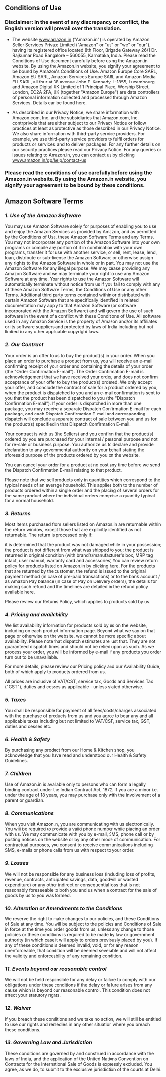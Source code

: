 ## Conditions of Use

### Disclaimer: In the event of any discrepancy or conflict, the English version will prevail over the translation.

- The website www.amazon.in ("Amazon.in") is operated by Amazon Seller Services Private Limited ("Amazon" or "us" or "we" or "our"), having its registered office located 8th Floor, Brigade Gateway 26/1 Dr. Rajkumar Road Bangalore – 560055, Karnataka, India. Please read the Conditions of Use document carefully before using the Amazon.in website. By using the Amazon.in website, you signify your agreement to be bound by Amazon's Conditions of Use. Amazon Europe Core SARL, Amazon EU SARL, Amazon Services Europe SARL and Amazon Media EU SARL, all four at 38 avenue John F. Kennedy, L-1855, Luxembourg and Amazon Digital UK Limited of 1 Principal Place, Worship Street, London, EC2A 2FA, UK (together "Amazon Europe") are data controllers of personal information collected and processed through Amazon Services. Details can be found here. 

- As described in our Privacy Notice, we share information with Amazon.com, Inc. and the subsidiaries that Amazon.com, Inc. contrprivols that are either subject to our Privacy Notice or follow practices at least as protective as those described in our Privacy Notice. We also share information with third-party service providers. For example, we use third-party service providers to fulfil orders for products or services, and to deliver packages. For any further details on our security practices please read our Privacy Notice. For any queries or issues relating to Amazon.in, you can contact us by clicking www.amazon.in/gp/help/contact-us

### Please read the conditions of use carefully before using the Amazon.in website. By using the Amazon.in website, you signify your agreement to be bound by these conditions.

## Amazon Software Terms

### _1. Use of the Amazon Software_

You may use Amazon Software solely for purposes of enabling you to use and enjoy the Amazon Services as provided by Amazon, and as permitted by the Conditions of Use, these Amazon Software Terms and any Terms. You may not incorporate any portion of the Amazon Software into your own programs or compile any portion of it in combination with your own programs, transfer it for use with another service, or sell, rent, lease, lend, loan, distribute or sub-license the Amazon Software or otherwise assign any rights to the Amazon Software in whole or in part. You may not use the Amazon Software for any illegal purpose. We may cease providing any Amazon Software and we may terminate your right to use any Amazon Software at any time. Your rights to use the Amazon Software will automatically terminate without notice from us if you fail to comply with any of these Amazon Software Terms, the Conditions of Use or any other Terms. Additional third party terms contained within or distributed with certain Amazon Software that are specifically identified in related documentation may apply to that Amazon Software (or software incorporated with the Amazon Software) and will govern the use of such software in the event of a conflict with these Conditions of Use. All software used in any Amazon Service is the property of Amazon and/or its affiliates or its software suppliers and protected by laws of India including but not limited to any other applicable copyright laws.


### _2. Our Contract_

Your order is an offer to us to buy the product(s) in your order. When you place an order to purchase a product from us, you will receive an e-mail confirming receipt of your order and containing the details of your order (the "Order Confirmation E-mail"). The Order Confirmation E-mail is acknowledgement that we have received your order, and does not confirm acceptance of your offer to buy the product(s) ordered. We only accept your offer, and conclude the contract of sale for a product ordered by you, when the product is dispatched to you and an e-mail confirmation is sent to you that the product has been dispatched to you (the "Dispatch Confirmation E-mail"). If your order is dispatched in more than one package, you may receive a separate Dispatch Confirmation E-mail for each package, and each Dispatch Confirmation E-mail and corresponding dispatch will conclude a separate contract of sale between you and us for the product(s) specified in that Dispatch Confirmation E-mail.

Your contract is with us (the Sellers) and you confirm that the product(s) ordered by you are purchased for your internal / personal purpose and not for re-sale or business purpose. You authorize us to declare and provide declaration to any governmental authority on your behalf stating the aforesaid purpose of the products ordered by you on the website.

You can cancel your order for a product at no cost any time before we send the Dispatch Confirmation E-mail relating to that product.

Please note that we sell products only in quantities which correspond to the typical needs of an average household. This applies both to the number of products ordered within a single order and the placing of several orders for the same product where the individual orders comprise a quantity typical for a normal household.


### _3. Returns_

Most items purchased from sellers listed on Amazon.in are returnable within the return window, except those that are explicitly identified as not returnable. The return is processed only if:

it is determined that the product was not damaged while in your possession;
the product is not different from what was shipped to you;
the product is returned in original condition (with brand’s/manufacturer's box, MRP tag intact, user manual, warranty card and accessories)
You can review return policy for products listed on Amazon.in by clicking here. For the products that are returned by the customer, the refund is issued to the original payment method (in case of pre-paid transactions) or to the bank account / as Amazon Pay balance (in case of Pay on Delivery orders), the details for making such refund and the timelines are detailed in the refund policy available here.

Please review our Returns Policy, which applies to products sold by us.

### _4. Pricing and availability_

We list availability information for products sold by us on the website, including on each product information page. Beyond what we say on that page or otherwise on the website, we cannot be more specific about availability. Please note that dispatch estimates are just that. They are not guaranteed dispatch times and should not be relied upon as such. As we process your order, you will be informed by e-mail if any products you order turn out to be unavailable.

For more details, please review our Pricing policy and our Availability Guide, both of which apply to products ordered from us.

All prices are inclusive of VAT/CST, service tax, Goods and Services Tax ("GST"), duties and cesses as applicable - unless stated otherwise.

### _5. Taxes_

You shall be responsible for payment of all fees/costs/charges associated with the purchase of products from us and you agree to bear any and all applicable taxes including but not limited to VAT/CST, service tax, GST, duties and cesses etc.


### _6. Health & Safety_

By purchasing any product from our Home & Kitchen shop, you acknowledge that you have read and understood our Health & Safety Guidelines.

### _7. Children_

Use of Amazon.in is available only to persons who can form a legally binding contract under the Indian Contract Act, 1872. If you are a minor i.e. under the age of 18 years, you may purchase only with the involvement of a parent or guardian.

### _8. Communications_

When you visit Amazon.in, you are communicating with us electronically. You will be required to provide a valid phone number while placing an order with us. We may communicate with you by e-mail, SMS, phone call or by posting notices on the website or by any other mode of communication. For contractual purposes, you consent to receive communications including SMS, e-mails or phone calls from us with respect to your order.

### _9. Losses_

We will not be responsible for any business loss (including loss of profits, revenue, contracts, anticipated savings, data, goodwill or wasted expenditure) or any other indirect or consequential loss that is not reasonably foreseeable to both you and us when a contract for the sale of goods by us to you was formed.


### _10. Alteration or Amendments to the Conditions_

We reserve the right to make changes to our policies, and these Conditions of Sale at any time. You will be subject to the policies and Conditions of Sale in force at the time you order goods from us, unless any change to those policies or these conditions is required to be made by law or government authority (in which case it will apply to orders previously placed by you). If any of these conditions is deemed invalid, void, or for any reason unenforceable, that condition will be deemed severable and will not affect the validity and enforceability of any remaining condition.

### _11. Events beyond our reasonable control_

We will not be held responsible for any delay or failure to comply with our obligations under these conditions if the delay or failure arises from any cause which is beyond our reasonable control. This condition does not affect your statutory rights.

### _12. Waiver_

If you breach these conditions and we take no action, we will still be entitled to use our rights and remedies in any other situation where you breach these conditions.


### _13. Governing Law and Jurisdiction_

These conditions are governed by and construed in accordance with the laws of India, and the application of the United Nations Convention on Contracts for the International Sale of Goods is expressly excluded. You agree, as we do, to submit to the exclusive jurisdiction of the courts at Delhi.